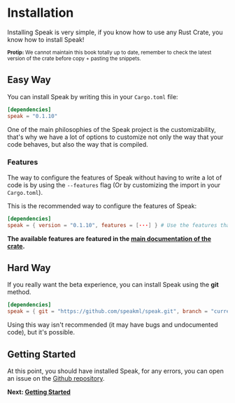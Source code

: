# Installation

Installing Speak is very simple, if you know how to use any Rust Crate, you know how to install Speak!

<small>

**Protip:** We cannot maintain this book totally up to date, remember to check the latest version of the crate before copy + pasting the snippets.

</small>

## Easy Way

You can install Speak by writing this in your `Cargo.toml` file:

```toml
[dependencies]
speak = "0.1.10"
```


One of the main philosophies of the Speak project is the customizability, that's why we have a lot of options to customize not only the way that your code behaves, but also the way that is compiled.

### Features

The way to configure the features of Speak without having to write a lot of code is by using the `--features` flag (Or by customizing the import in your `Cargo.toml`).

This is the recommended way to configure the features of Speak:

```toml
[dependencies]
speak = { version = "0.1.10", features = [···] } # Use the features that you want.
```

**The available features are featured in the [main documentation of the crate][maindoc].**

## Hard Way

If you really want the beta experience, you can install Speak using the **git** method.

```toml
[dependencies]
speak = { git = "https://github.com/speakml/speak.git", branch = "current" }
```

Using this way isn't recommended (it may have bugs and undocumented code), but it's possible.

## Getting Started

At this point, you should have installed Speak, for any errors, you can open an issue on the [Github repository][repo].

**Next: [Getting Started](getting-started.html)**

[repo]: https://github.com/speakml/speak
[maindoc]: https://docs.rs/speak/latest/speak/
